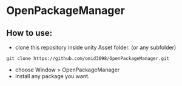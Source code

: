 # OpenPackageManager

## How to use:
- clone this repository inside unity Asset folder. (or any subfolder)
 
 ``` git clone https://github.com/omid3098/OpenPackageManager.git ```
- choose Window > OpenPackageManager
- install any package you want.
